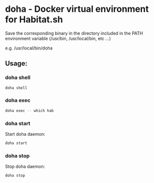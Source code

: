 # doha - Docker virtual environment for Habitat.sh

Save the corresponding binary in the directory included in the PATH environment variable (/usr/bin, /usr/local/bin, etc ...)

e.g. /usr/local/bin/doha

## Usage:

### doha shell

```bash
doha shell
```

### doha exec

```bash
doha exec -- which hab
```

### doha start

Start doha daemon:

```bash
doha start
```

### doha stop

Stop doha daemon:

```bash
doha stop
```
